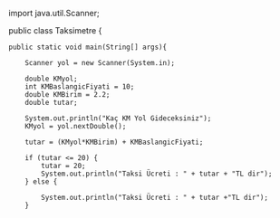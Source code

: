 import java.util.Scanner;

public class Taksimetre {

    public static void main(String[] args){

        Scanner yol = new Scanner(System.in);

        double KMyol;
        int KMBaslangicFiyati = 10;
        double KMBirim = 2.2;
        double tutar;

        System.out.println("Kaç KM Yol Gideceksiniz");
        KMyol = yol.nextDouble();

        tutar = (KMyol*KMBirim) + KMBaslangicFiyati;

        if (tutar <= 20) {
            tutar = 20;
            System.out.println("Taksi Ücreti : " + tutar + "TL dir");
        } else {

            System.out.println("Taksi Ücreti : " + tutar +"TL dir");
        }
